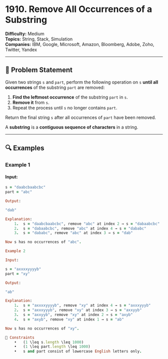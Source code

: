 # 1910. Remove All Occurrences of a Substring

**Difficulty:** Medium  
**Topics:** String, Stack, Simulation  
**Companies:** IBM, Google, Microsoft, Amazon, Bloomberg, Adobe, Zoho, Twitter, Yandex  

---

## 📜 Problem Statement
Given two strings `s` and `part`, perform the following operation on `s` **until all occurrences** of the substring `part` are removed:

1. **Find the leftmost occurrence** of the substring `part` in `s`.
2. **Remove it** from `s`.
3. Repeat the process until `s` no longer contains `part`.

Return the final string `s` after all occurrences of `part` have been removed.

A **substring** is a **contiguous sequence of characters** in a string.

---

## 🔍 Examples

### **Example 1**
#### **Input:**
```ruby
s = "daabcbaabcbc"
part = "abc"

Output:

"dab"

Explanation:
	1.	s = "daabcbaabcbc", remove "abc" at index 2 → s = "dabaabcbc"
	2.	s = "dabaabcbc", remove "abc" at index 4 → s = "dababc"
	3.	s = "dababc", remove "abc" at index 3 → s = "dab"

Now s has no occurrences of "abc".

Example 2

Input:

s = "axxxxyyyyb"
part = "xy"

Output:

"ab"

Explanation:
	1.	s = "axxxxyyyyb", remove "xy" at index 4 → s = "axxxyyyb"
	2.	s = "axxxyyyb", remove "xy" at index 3 → s = "axxyyb"
	3.	s = "axxyyb", remove "xy" at index 2 → s = "axyb"
	4.	s = "axyb", remove "xy" at index 1 → s = "ab"

Now s has no occurrences of "xy".

🔹 Constraints
	•	(1 \leq s.length \leq 1000)
	•	(1 \leq part.length \leq 1000)
	•	s and part consist of lowercase English letters only.